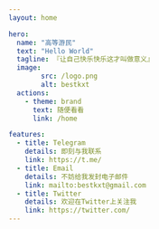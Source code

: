 ```yaml
---
layout: home

hero:
  name: "高等游民"
  text: "Hello World"
  tagline: 『让自己快乐快乐这才叫做意义』
  image:
        src: /logo.png
        alt: bestkxt
  actions:
    - theme: brand
      text: 随便看看
      link: /home

features:
  - title: Telegram
    details: 即刻与我联系
    link: https://t.me/
  - title: Email
    details: 不妨给我发封电子邮件
    link: mailto:bestkxt@gmail.com
  - title: Twitter
    details: 欢迎在Twitter上关注我
    link: https://twitter.com/
---
```


